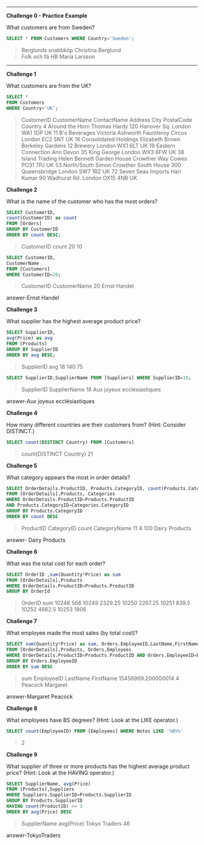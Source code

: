
---

**Challenge 0 - Practice Example**

What customers are from Sweden?

```sql
SELECT * FROM Customers WHERE Country='Sweden';
```

>Berglunds snabbköp  	Christina Berglund  
Folk och fä HB  	Maria Larsson   

---

**Challenge 1**

What customers are from the UK?

```sql
SELECT * 
FROM Customers
WHERE Country='UK';
```

>CustomerID	CustomerName	ContactName	Address	City	PostalCode	Country
4	Around the Horn	Thomas Hardy	120 Hanover Sq.	London	WA1 1DP	UK
11	B's Beverages	Victoria Ashworth	Fauntleroy Circus	London	EC2 5NT	UK
16	Consolidated Holdings	Elizabeth Brown	Berkeley Gardens 12 Brewery	London	WX1 6LT	UK
19	Eastern Connection	Ann Devon	35 King George	London	WX3 6FW	UK
38	Island Trading	Helen Bennett	Garden House Crowther Way	Cowes	PO31 7PJ	UK
53	North/South	Simon Crowther	South House 300 Queensbridge	London	SW7 1RZ	UK
72	Seven Seas Imports	Hari Kumar	90 Wadhurst Rd.	London	OX15 4NB	UK

**Challenge 2**

What is the name of the customer who has the most orders?

```sql
SELECT CustomerID, 
count(CustomerID) as count 
FROM [Orders] 
GROUP BY CustomerID 
ORDER BY count DESC;
```

>CustomerID	count
20	10

```sql
SELECT CustomerID, 
CustomerName 
FROM [Customers] 
WHERE CustomerID=20;
```

>CustomerID	CustomerName
20	Ernst Handel

answer-Ernst Handel


**Challenge 3**

What supplier has the highest average product price?

```sql
SELECT SupplierID,
avg(Price) as avg 
FROM [Products]
GROUP BY SupplierID
ORDER BY avg DESC;
```

>SupplierID	avg
18	140.75

```sql
SELECT SupplierID,SupplierName FROM [Suppliers] WHERE SupplierID=18;
```

>SupplierID	SupplierName
18	Aux joyeux ecclésiastiques

answer-Aux joyeux ecclésiastiques


**Challenge 4**

How many different countries are their customers from? (Hint: Consider DISTINCT.)

```sql
SELECT count(DISTINCT Country) FROM [Customers]
```

>count(DISTINCT Country)
21


**Challenge 5**

What category appears the most in order details?

```sql
SELECT OrderDetails.ProductID, Products.CategoryID, count(Products.CategoryID) as count, CategoryName 
FROM [OrderDetails],Products, Categories 
WHERE OrderDetails.ProductID=Products.ProductID 
AND Products.CategoryID=Categories.CategoryID 
GROUP BY Products.CategoryID 
ORDER BY count DESC
```

>ProductID	CategoryID	count	CategoryName
11	4	100	Dairy Products

answer- Dairy Products


**Challenge 6**

What was the total cost for each order?

```sql
SELECT OrderID ,sum(Quantity*Price) as sum 
FROM [OrderDetails],Products 
WHERE OrderDetails.ProductID=Products.ProductID 
GROUP BY OrderId 
```

>OrderID	sum
10248	566
10249	2329.25
10250	2267.25
10251	839.5
10252	4662.5
10253	1806


**Challenge 7**

What employee made the most sales (by total cost)?

```sql
SELECT sum(Quantity*Price) as sum, Orders.EmployeeID,LastName,FirstName 
FROM [OrderDetails],Products, Orders,Employees
WHERE OrderDetails.ProductID=Products.ProductID AND Orders.EmployeeID=Employees.EmployeeID
GROUP BY Orders.EmployeeID
ORDER BY sum DESC
```
>sum	EmployeeID	LastName	FirstName
15456969.200000014	4	Peacock	Margaret

answer-Margaret Peacock


**Challenge 8**

What employees have BS degrees? (Hint: Look at the LIKE operator.)

```sql
SELECT count(EmployeeID) FROM [Employees] WHERE Notes LIKE '%BS%'
```
>2



**Challenge 9**

What supplier of three or more products has the highest average product price? (Hint: Look at the HAVING operator.)

```sql
SELECT SupplierName, avg(Price) 
FROM [Products],Suppliers 
WHERE Suppliers.SupplierID=Products.SupplierID
GROUP BY Products.SupplierID 
HAVING count(ProductID) >= 3
ORDER BY avg(Price) DESC
```

>SupplierName	avg(Price)
Tokyo Traders	46

answer-TokyoTraders

